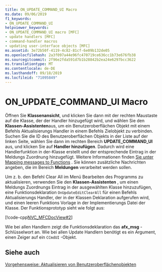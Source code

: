 ```yaml
---
title: ON_UPDATE_COMMAND_UI Macro
ms.date: 09/06/2019
f1_keywords:
- ON_UPDATE_COMMAND_UI
helpviewer_keywords:
- ON_UPDATE_COMMAND_UI macro [MFC]
- update handlers [MFC]
- command-handler macros
- updating user-interface objects [MFC]
ms.assetid: 3e72b50f-4119-4c82-81cf-6e09b132de05
ms.openlocfilehash: 2a3f097a44e96fc470719ce636cc1b73e676fb38
ms.sourcegitcommit: 2f96e2fda591d7b1b28842b2ea24e6297bcc3622
ms.translationtype: MT
ms.contentlocale: de-DE
ms.lasthandoff: 09/18/2019
ms.locfileid: "71095849"
---
```

# <a name="on_update_command_ui-macro"></a>ON_UPDATE_COMMAND_UI Macro

Öffnen Sie **Klassenansicht**, und klicken Sie dann mit der rechten Maustaste auf die Klasse, der der Handler hinzugefügt wird, und wählen Sie den **Klassen-Assistenten**aus, um ein Benutzeroberflächen Objekt mit einem Befehls Aktualisierungs Handler in einem Befehls Zielobjekt zu verbinden. Suchen Sie die ID des Benutzeroberflächen Objekts in der Liste auf der linken Seite, wählen Sie dann im rechten Bereich **UPDATE_COMMAND_UI** aus, und klicken Sie auf **Handler hinzufügen**. Dadurch wird eine Handlerfunktion in der-Klasse erstellt und der entsprechende Eintrag in der Meldungs Zuordnung hinzugefügt. Weitere Informationen finden [Sie unter Mapping messages to Functions](../mfc/reference/mapping-messages-to-functions.md) . Sie können zusätzliche Nachrichten angeben, die im Bereich **Meldungen** verarbeitet werden sollen.

Um z. b. den Befehl Clear All im Menü Bearbeiten des Programms zu aktualisieren, verwenden Sie den **Klassen-Assistenten** , um einen Meldungs Zuordnungs Eintrag in der ausgewählten Klasse hinzuzufügen, eine Funktionsdeklaration `OnUpdateEditClearAll` für einen Befehls Aktualisierungs Handler, der in der Klassen Deklaration aufgerufen wird, und einen leeren Funktions Vorlage in der Implementierungs Datei der Klasse. Der Funktionsprototyp sieht wie folgt aus:

[!code-cpp[NVC_MFCDocView#2](../mfc/codesnippet/cpp/on-update-command-ui-macro_1.h)]

Wie bei allen Handlern zeigt die Funktionsdeklaration das **afx_msg** -Schlüsselwort an. Wie bei allen Update Handlern benötigt es ein Argument, einen Zeiger auf ein `CCmdUI` -Objekt.

## <a name="see-also"></a>Siehe auch

[Vorgehensweise: Aktualisieren von Benutzeroberflächenobjekten](../mfc/how-to-update-user-interface-objects.md)
